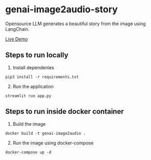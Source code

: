 # genai-image2audio-story
Opensource LLM generates a beautiful story from the image using LangChain.

[Live Demo](https://mrsus-genai-image2audio-story.streamlit.app/)

## Steps to run locally

1. Install dependenies
``` shell
pip3 install -r requirements.txt
```
2. Run the application
``` shell
streamlit run app.py
```

## Steps to run inside docker container

1. Build the image
``` shell
docker build -t genai-image2audio .
```

2. Run the image using docker-compose
``` shell
docker-compose up -d
```
